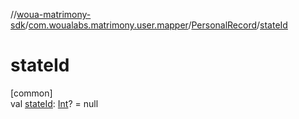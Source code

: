 //[woua-matrimony-sdk](../../../index.md)/[com.woualabs.matrimony.user.mapper](../index.md)/[PersonalRecord](index.md)/[stateId](state-id.md)

# stateId

[common]\
val [stateId](state-id.md): [Int](https://kotlinlang.org/api/latest/jvm/stdlib/kotlin/-int/index.html)? = null
